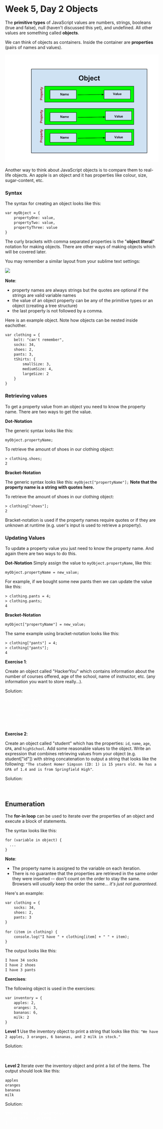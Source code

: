 <style> .note {display: none; /* Hide teachers notes */ } .solution {color:white; } .solution:hover {color:black; } </style>

# Week 5, Day 2 Objects

The **primitive types** of JavaScript values are numbers, strings, booleans (true and false), null (haven't discussed this yet), and undefined. All other values are something called **objects**.

We can think of objects as containers. Inside the container are **properties** (pairs of names and values).

![image](objects.png)

Another way to think about JavaScript objects is to compare them to real-life objects. An apple is an object and it has properties like colour, size, sugar-content, etc.

### Syntax
The syntax for creating an object looks like this:

```
var myObject = {
	propertyOne: value,
	propertyTwo: value,
	propertyThree: value
}
```

The curly brackets with comma separated properties is the "**object literal**" notation for making objects. There are other ways of making objects which will be covered later.

You may remember a similar layout from your sublime text settings:

![](http://wes.io/U0dv/content)

**Note**:

* property names are always strings but the quotes are optional if the strings are valid variable names
* the value of an object property can be any of the primitive types or an object (creating a tree structure)
* the last property is not followed by a comma.

Here is an example object. Note how objects can be nested inside eachother. 

```
var clothing = {
	belt: "can't remember",
	socks: 34,
	shoes: 2,
	pants: 3,
	tShirts: {
		smallSize: 3,
		mediumSize: 4,
		largeSize: 2
	}
}
```

### Retrieving values
To get a property value from an object you need to know the property name. There are two ways to get the value.

**Dot-Notation**

The generic syntax looks like this:
```
myObject.propertyName;
```

To retrieve the amount of shoes in our clothing object:

```
> clothing.shoes;
2
```

**Bracket-Notation**

The generic syntax looks like this: `myObject["propertyName"];` **Note that the property name is a string with quotes here.**

To retrieve the amount of shoes in our clothing object:

```
> clothing["shoes"];
2
```

Bracket-notation is used if the property names require quotes or if they are unknown at runtime (e.g. user's input is used to retrieve a property).

### Updating Values

To update a property value you just need to know the property name. And again there are two ways to do this.

**Dot-Notation**
Simply assign the value to `myObject.propertyName`, like this:

```
myObject.propertyName = new_value;
```

For example, if we bought some new pants then we can update the value like this:

```
> clothing.pants = 4;
> clothing.pants;
4
```

**Bracket-Notation**

```
myObject["propertyName"] = new_value;
```

The same example using bracket-notation looks like this:

```
> clothing["pants"] = 4;
> clothing["pants"];
4
```

**Exercise 1**:

Create an object called "HackerYou" which contains information about the number of courses offered, age of the school, name of instructor, etc. (any information you want to store really…). 

Solution:

<div class="solution">
<pre>
var hackerYou = {
	schoolName: "HackerYou",
	numberOfCourses: 4,
	age: 1,
	nameOfInstructor: "Wes Bos"
}
</pre>
</div>

**Exercise 2**:

Create an object called "student" which has the properties: `id`, `name`, `age`, `GPA`, and `highSchool`. Add some reasonable values to the object. Write an expression that combines retrieving values from your object (e.g. student["id"]) with string concatenation to output a string
that looks like the following: `"The student Homer Simpson (ID: 1) is 15 years old. He has a GPA of 1.4 and is from Springfield High"`.

Solution: <span class="solution">`"The student " + student["name"] + " " + "(ID: " + student["id"] + ") is " + student["age"] + " years old. He has a GPA of " + student["GPA"] + " and is from " + student["highSchool"] + "."`</span>

## Enumeration 
The **for-in loop** can be used to iterate over the properties of an object and execute a block of statements.

The syntax looks like this:

```
for (variable in object) {
  ...
}
```

**Note**: 

* The property name is assigned to the variable on each iteration.
* There is no guarantee that the properties are retrieved in the same order they were inserted -- don't count on the order to stay the same. Browsers will *usually* keep the order the same… *it's just not guaranteed*.

Here's an example:

```
var clothing = {
	socks: 34,
	shoes: 2,
	pants: 3
}

for (item in clothing) {
	console.log("I have " + clothing[item] + " " + item);
}
```

The output looks like this:

```
I have 34 socks
I have 2 shoes
I have 3 pants
```

**Exercises**:

The following object is used in the exercises:

```
var inventory = {
	apples: 2,
	oranges: 3,
	bananas: 6,
	milk: 2
}
```

**Level 1**
Use the inventory object to print a string that looks like this: `"We have 2 apples, 3 oranges, 6 bananas, and 2 milk in stock."`


Solution: <span class="solution">`"We have " + inventory.apples + " apples, " + inventory.oranges + " oranges, " +inventory.bananas + " bananas, and " + inventory.milk + " milk in stock."`</span>

**Level 2**
Iterate over the inventory object and print a list of the items. The output should look like this:

```
apples
oranges
bananas
milk
```

Solution:

<div class="solution">
<pre>
for (item in inventory) {
  console.log(item);
}
</pre>
</div>

<!--
**Level 3**
Create an html table from the inventory object. It should look like this:

<table>
  <tr>
    <th>Item</th>
    <th>Quantity</th>
  </tr>

  <tr>
    <td>apples</td>
    <td>2</td>
  </tr>

  <tr>
    <td>oranges</td>
    <td>3</td>
  </tr>

  <tr>
    <td>bananas</td>
    <td>6</td>
  </tr>

  <tr>
    <td>milk</td>
    <td>2</td>
  </tr>
</table>

Solution:


```
var tableHtml = "<table> <tr> <th>Item</th> <th>Quantity</th> </tr>";

for (item in inventory) {
  tableHtml += "<tr> <td>" + item + "</td> <td>" + inventory[item] + "</td></tr>"
}

tableHtml += "</table>";
```
-->